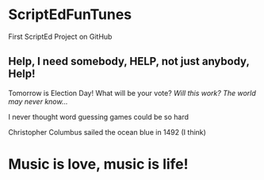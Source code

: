 ScriptEdFunTunes
========

First ScriptEd Project on GitHub
<h2> Help, I need somebody, HELP, not just anybody, Help! </h2>
Tomorrow is Election Day! What will be your vote?
<i> Will this work? The world may never know...</i>
<p> I never thought word guessing games could be so hard </p>
<p> Christopher Columbus sailed the ocean blue in 1492 (I think) </p>
<h1> Music is love, music is life!</h1>
